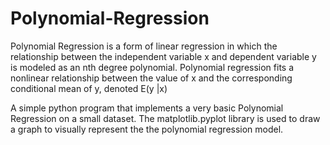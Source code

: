 # Polynomial-Regression

Polynomial Regression is a form of linear regression in which the relationship between the independent variable x and dependent variable y is modeled as an nth degree polynomial. Polynomial regression fits a nonlinear relationship between the value of x and the corresponding conditional mean of y, denoted E(y |x)

A simple python program that implements a very basic Polynomial Regression on a small dataset. The matplotlib.pyplot library is used to draw a graph to visually represent the the polynomial regression model.

